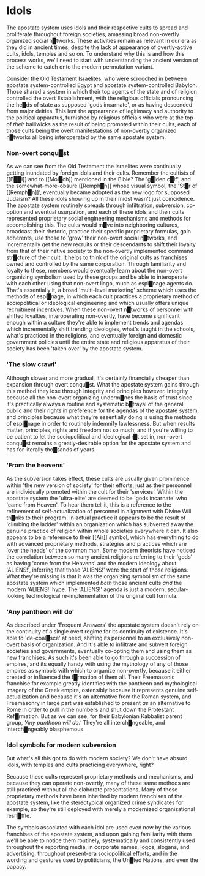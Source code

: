 # **Idols**

The apostate system uses idols and their respective cults to spread and proliferate throughout foreign societies, amassing broad non-overtly organized social n█tworks.  These activities remain as relevant in our era as they did in ancient times, despite the lack of appearance of overtly-active cults, idols, temples and so on.  To understand why this is and how this process works, we'll need to start with understanding the ancient version of the scheme to catch onto the modern permutation variant.

Consider the Old Testament Israelites, who were scrooched in between apostate system-controlled Egypt and apostate system-controlled Babylon.  Those shared a system in which their top agents of the state and of religion controlled the overt Establishment, with the religious officials pronouncing the he█ds of state as supposed 'gods incarnate', or as having descended from major deities.  This lent the appearance of legitimacy and authority to the political apparatus, furnished by religious officials who were at the top of *their* bailiwicks as the result of being promoted within their cults, each of those cults being the overt manifestations of non-overtly organized n█tworks all being interoperated by the same apostate system.


### Non-overt conqu█st

As we can see from the Old Testament the Israelites were continually getting inundated by foreign idols and their cults.  Remember the cultists of [[B██l]] and to [[Mol█ch]] mentioned in the Bible?  The 'g█lden c█lf', and the somewhat-more-obsure [[Remph█n]] whose visual symbol, the 'St█r of [[Remph█n]]', eventually became adopted as the new logo for supposed Judaism?  All these idols showing up in their midst wasn't just coincidence.  The apostate system routinely spreads through infiltration, subversion, co-option and eventual usurpation, and each of these idols and their cults represented proprietary social engineering mechanisms and methods for accomplishing this.  The cults would m█ve into neighboring cultures, broadcast their rhetoric, practice their specific proprietary formulas, gain adherents, use those to 'grow' their non-overt social n█tworks, and incrementally get the new recruits or their descendants to shift their loyalty from that of their native society to the non-overtly implemented command str█cture of their cult.  It helps to think of the original cults as franchises owned and controlled by the same corporation.  Through familiarity and loyalty to these, members would eventually learn about the non-overt organizing symbolism used by these groups and be able to interoperate with each other using that non-overt lingo, much as espi█nage agents do.  That's essentially it, a broad 'multi-level marketing' scheme which uses the methods of espi█nage, in which each cult practices a proprietary method of sociopolitical or ideological engineering and which usually offers unique recruitment incentives.  When these non-overt n█tworks of personnel with shifted loyalties, interoperating non-overtly, have become significant enough within a culture they're able to implement trends and agendas which incrementally shift trending ideologies, what's taught in the schools, what's practiced in the religions, and eventually foreign and domestic government policies until the entire state and religious apparatus of their society has been 'taken over' by the apostate system.


### 'The slow crawl'

Although slower and more gradual, it's certainly financially cheaper than expansion through overt conqu█st.  What the apostate system gains through this method they lose through integrity and principles however.  Integrity because all the non-overt organizing underm█nes the basis of trust since it's practically always a routine and systematic b█trayal of the general public and their rights in preference for the agendas of the apostate system, and principles because what they're essentially doing is using the methods of espi█nage in order to routinely indemnify lawlessness.  But when results matter, principles, rights and freedom not so much, and if you're willing to be patient to let the sociopolitical and ideological r█t set in, non-overt conqu█st remains a greatly-desirable option for the apostate system and has for literally tho█sands of years.


### 'From the heavens'

As the subversion takes effect, these cults are usually given prominence within 'the new version of society' for their efforts, just as their personnel are individually promoted within the cult for their 'services'.  Within the apostate system the 'ultra-elite' are deemed to be 'gods incarnate' who 'came from Heaven'.  To hear them tell it, this is a reference to the refinement of self-actualization of personnel in alignment with Divine Will th█nks to their program.  In actual practice it appears to be the result of 'climbing the ladder' within an organization which has subverted away the genuine practice of religion within whole societies everywhere it can.  It also appears to be a reference to their [[Air]] symbol, which has everything to do with advanced proprietary methods, strategies and practices which are 'over the heads' of the common man.  Some modern theorists have noticed the correlation between so many ancient religions referring to their 'gods' as having 'come from the Heavens' and the modern ideology about 'ALIENS!', inferring that those 'ALIENS!' were the start of those religions.  What they're missing is that it was the organizing symbolism of the same apostate system which implemented *both* those ancient cults *and* the modern 'ALIENS!' hype.  The 'ALIENS!' agenda is just a modern, secular-looking technological re-implementation of the original cult formula.


### 'Any pantheon will do'

As described under 'Frequent Answers' the apostate system doesn't rely on the continuity of a single overt regime for its continuity of existence.  It's able to 'de-coal█sce' at need, shifting its personnel to an exclusively non-overt basis of organization.  And it's able to infiltrate and subvert foreign societies and governments, eventually co-opting them and using them as new franchises.  As such it's been able to go through a succession of empires, and its equally handy with using the mythology of any of those empires as symbols with which to organize non-overtly, because it either created or influenced the f█rmation of them all.  Their Freemasonic franchise for example greatly identifies with the pantheon and mythological imagery of the Greek empire, ostensibly because it represents genuine self-actualization and because it's an alternative from the Roman system, and Freemasonry in large part was established to present *as* an alternative to Rome in order to pull in the numbers and shut down the Protestant Ref█rmation.  But as we can see, for their Babylonian Kabbalist parent group, *'Any pantheon will do.'*  They're all interch█ngeable, and interch█ngeably blasphemous.


### Idol symbols for modern subversion

But what's all this got to do with modern society?  We don't have absurd idols, with temples and cults practicing everywhere, right?

Because these cults represent proprietary methods and mechanisms, and because they can operate non-overtly, many of these same methods are still practiced without all the elaborate presentations.  Many of those proprietary methods have been inherited by modern franchises of the apostate system, like the stereotypical organized crime syndicates for example, so they're still deployed with merely a modernized organizational resh█ffle.

The symbols associated with each idol are used even now by the various franchises of the apostate system, and upon gaining familiarity with them we'll be able to notice them routinely, systematically and consistently used throughout the reporting media, in corporate names, logos, slogans, and advertising, throughout present-era sociopolitical efforts, and in the wording and gestures used by politicians, the Un█ted Nations, and even the papacy.
